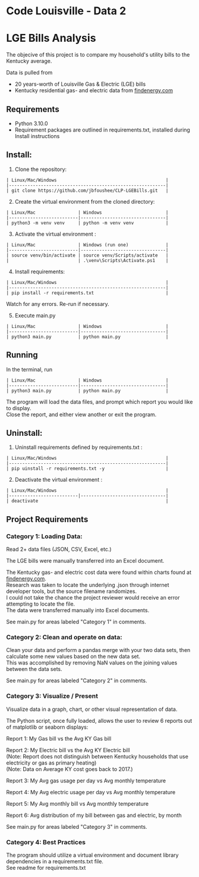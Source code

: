 # Code Louisville - Data 2
# LGE Bills Analysis

The objecive of this project is to compare my household's utility bills to the Kentucky average.

Data is pulled from 
- 20 years-worth of Louisville Gas & Electric (LGE) bills
- Kentucky residential gas- and electric data from [findenergy.com](https://findenergy.com/ky/)

## Requirements
- Python 3.10.0
- Requirement packages are outlined in requirements.txt, installed during Install instructions

## Install:

1. Clone the repository:
```
| Linux/Mac/Windows                                         |
|-----------------------------------------------------------|
| git clone https://github.com/jbfoushee/CLP-LGEBills.git   |
```
2. Create the virtual environment from the cloned directory:
```
| Linux/Mac                | Windows                        |
|--------------------------|--------------------------------|
| python3 -m venv venv     | python -m venv venv            |
```
3. Activate the virtual environment :
```
| Linux/Mac                | Windows (run one)              |
|--------------------------|--------------------------------|
| source venv/bin/activate | source venv/Scripts/activate   |
|                          | .\venv\Scripts\Activate.ps1    |
```
4. Install requirements:
```
| Linux/Mac/Windows                                         |
|-----------------------------------------------------------|
| pip install -r requirements.txt                           |
```
Watch for any errors. Re-run if necessary.

5. Execute main.py
```
| Linux/Mac                | Windows                        |
|--------------------------|--------------------------------|
| python3 main.py          | python main.py                 |
```

## Running
In the terminal, run
```
| Linux/Mac                | Windows                        |
|--------------------------|--------------------------------|
| python3 main.py          | python main.py                 |
```
The program will load the data files, and prompt which report you would like to display.  
Close the report, and either view another or exit the program.

## Uninstall:

1. Uninstall requirements defined by requirements.txt :
```
| Linux/Mac/Windows                                         |
|-----------------------------------------------------------|
| pip uinstall -r requirements.txt -y                       |
```

2. Deactivate the virtual environment :
```
| Linux/Mac/Windows                                         |
|--------------------------|--------------------------------|
| deactivate                                                |
```


## Project Requirements
### Category 1: Loading Data:

Read 2+ data files (JSON, CSV, Excel, etc.)

The LGE bills were manually transferred into an Excel document.

The Kentucky gas- and electric cost data were found within charts found at [findenergy.com](https://findenergy.com/ky/).  
Research was taken to locate the underlying .json through internet developer tools, but the source filename randomizes.  
I could not take the chance the project reviewer would receive an error attempting to locate the file.  
The data were transferred manually into Excel documents.

See main.py for areas labeled "Category 1" in comments.

### Category 2: Clean and operate on data:

Clean your data and perform a pandas merge with your two data sets, then calculate some new values based on the new data set.  
This was accomplished by removing NaN values on the joining values between the data sets.

See main.py for areas labeled "Category 2" in comments.

### Category 3: Visualize / Present

Visualize data in a graph, chart, or other visual representation of data.

The Python script, once fully loaded, allows the user to review 6 reports out of matplotlib or seaborn displays:

Report 1: My Gas bill vs the Avg KY Gas bill

Report 2: My Electric bill vs the Avg KY Electric bill  
(Note: Report does not distinguish between Kentucky households that use electricity or gas as primary heating)  
(Note: Data on Average KY cost goes back to 2017.)

Report 3: My Avg gas usage per day vs Avg monthly temperature

Report 4: My Avg electric usage per day vs Avg monthly temperature  

Report 5: My Avg monthly bill vs Avg monthly temperature  

Report 6: Avg distribution of my bill between gas and electric, by month

See main.py for areas labeled "Category 3" in comments.

### Category 4: Best Practices

The program should utilize a virtual environment and document library dependencies in a requirements.txt file.  
See readme for requirements.txt